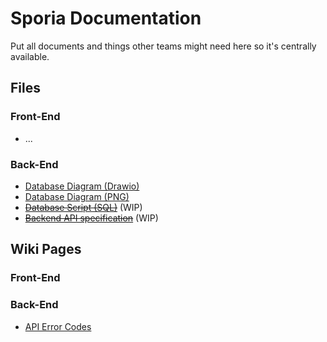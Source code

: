 # Sporia Documentation

Put all documents and things other teams might
need here so it's centrally available.

## Files
### Front-End
 - ...
### Back-End
 - [Database Diagram (Drawio)](https://github.com/sporia/documentation/blob/main/database/DB_Model.drawio)
 - [Database Diagram (PNG)](https://github.com/sporia/documentation/blob/main/database/DB_Model.png)
 - ~~[Database Script (SQL)](https://github.com/sporia/documentation/blob/main/database/01_Create_Database.sql)~~ (WIP)
 - ~~[Backend API specification]()~~ (WIP)

## Wiki Pages
### Front-End
### Back-End
 - [API Error Codes](https://github.com/sporia/documentation/wiki/API-Error-Codes)
